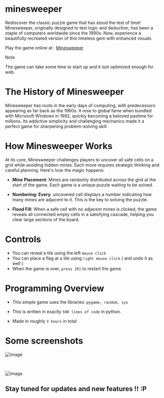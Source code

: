 # minesweeper
Rediscover the classic puzzle game that has stood the test of time! Minesweeper, originally designed to test logic and deduction, has been a staple of computers worldwide since the 1990s. Now, experience a beautifully recreated version of this timeless gem with enhanced visuals

Play the game online at : [Minesweeper](https://10menoscared07.github.io/minesweeper/)

> [!NOTE]
> The game can take some time to start up and it isnt optimized enough for web.

# The History of Minesweeper

Minesweeper has roots in the early days of computing, with predecessors appearing as far back as the 1960s. It rose to global fame when bundled with Microsoft Windows in 1992, quickly becoming a beloved pastime for millions. Its addictive simplicity and challenging mechanics made it a perfect game for sharpening problem-solving skill

# How Minesweeper Works

At its core, Minesweeper challenges players to uncover all safe cells on a grid while avoiding hidden mines. Each move requires strategic thinking and careful planning. Here's how the magic happens:

- **Mine Placement**: Mines are randomly distributed across the grid at the start of the game. Each game is a unique puzzle waiting to be solved.
  
- **Numbering: Every**: uncovered cell displays a number indicating how many mines are adjacent to it. This is the key to solving the puzzle.
  
- **Flood Fill**: When a safe cell with no adjacent mines is clicked, the game reveals all connected empty cells in a satisfying cascade, helping you clear large sections of the board.
  

# Controls

- You can reveal a tile using the left `mouse click`
- You can place a flag at a tile using `right mouse click` ( and undo it as well )
- When the game is over, `press [R]` to restart the game.

# Programming Overview

- This simple game uses the libraries:
  ``` pygame, random, sys ```

- This is written in exactly ` 500 lines of code ` in python.
  
- Made in roughly ` 3 hours ` in total 




# Some screenshots 

![image](https://github.com/user-attachments/assets/43ffaca6-e73d-4bd7-9479-8ff5a199f6b4)

<br/>

![image](https://github.com/user-attachments/assets/635cdbcf-9714-4c15-8d83-0a9b8a66c3ba)

## Stay tuned for updates and new features !! :P
